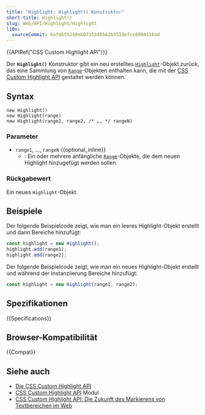```yaml
---
title: "Highlight: Highlight() Konstruktor"
short-title: Highlight()
slug: Web/API/Highlight/Highlight
l10n:
  sourceCommit: 6afd6f5230eb0735348582b3519efce8994116ad
---
```


{{APIRef("CSS Custom Highlight API")}}

Der **`Highlight()`** Konstruktor gibt ein neu erstelltes [`Highlight`](/de/docs/Web/API/Highlight)-Objekt zurück, das eine Sammlung von [`Range`](/de/docs/Web/API/Range)-Objekten enthalten kann, die mit der [CSS Custom Highlight API](/de/docs/Web/API/CSS_Custom_Highlight_API) gestaltet werden können.

## Syntax

```js-nolint
new Highlight()
new Highlight(range)
new Highlight(range1, range2, /* …, */ rangeN)
```

### Parameter

- `range1`, …, `rangeN` {{optional_inline}}
  - : Ein oder mehrere anfängliche [`Range`](/de/docs/Web/API/Range)-Objekte, die dem neuen Highlight hinzugefügt werden sollen.

### Rückgabewert

Ein neues `Highlight`-Objekt.

## Beispiele

Der folgende Beispielcode zeigt, wie man ein leeres Highlight-Objekt erstellt und dann Bereiche hinzufügt:

```js
const highlight = new Highlight();
highlight.add(range1);
highlight.add(range2);
```

Der folgende Beispielcode zeigt, wie man ein neues Highlight-Objekt erstellt und während der Instanziierung Bereiche hinzufügt:

```js
const highlight = new Highlight(range1, range2);
```

## Spezifikationen

{{Specifications}}

## Browser-Kompatibilität

{{Compat}}

## Siehe auch

- [Die CSS Custom Highlight API](/de/docs/Web/API/CSS_Custom_Highlight_API)
- [CSS Custom Highlight API](/de/docs/Web/CSS/CSS_custom_highlight_API) Modul
- [CSS Custom Highlight API: Die Zukunft des Markierens von Textbereichen im Web](https://css-tricks.com/css-custom-highlight-api-early-look/)
